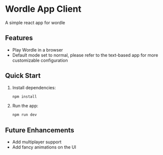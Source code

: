 # Wordle App Client

A simple react app for wordle

## Features
- Play Wordle in a browser
- Default mode set to normal, please refer to the text-based app for more customizable configuration

## Quick Start
1. Install dependencies:
   ```bash
   npm install
   ```
2. Run the app:
   ```bash
   npm run dev
   ```

## Future Enhancements
- Add multiplayer support
- Add fancy animations on the UI
